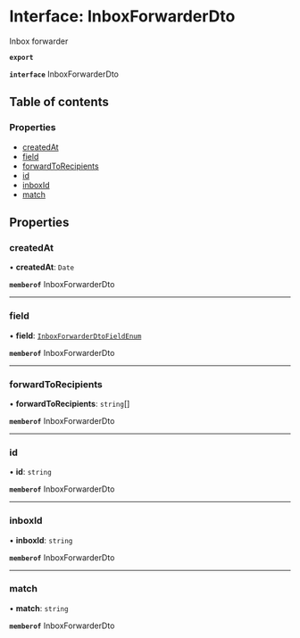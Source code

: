 # Interface: InboxForwarderDto

Inbox forwarder

**`export`**

**`interface`** InboxForwarderDto

## Table of contents

### Properties

- [createdAt](InboxForwarderDto.md#createdat)
- [field](InboxForwarderDto.md#field)
- [forwardToRecipients](InboxForwarderDto.md#forwardtorecipients)
- [id](InboxForwarderDto.md#id)
- [inboxId](InboxForwarderDto.md#inboxid)
- [match](InboxForwarderDto.md#match)

## Properties

### createdAt

• **createdAt**: `Date`

**`memberof`** InboxForwarderDto

___

### field

• **field**: [`InboxForwarderDtoFieldEnum`](../enums/InboxForwarderDtoFieldEnum.md)

**`memberof`** InboxForwarderDto

___

### forwardToRecipients

• **forwardToRecipients**: `string`[]

**`memberof`** InboxForwarderDto

___

### id

• **id**: `string`

**`memberof`** InboxForwarderDto

___

### inboxId

• **inboxId**: `string`

**`memberof`** InboxForwarderDto

___

### match

• **match**: `string`

**`memberof`** InboxForwarderDto
